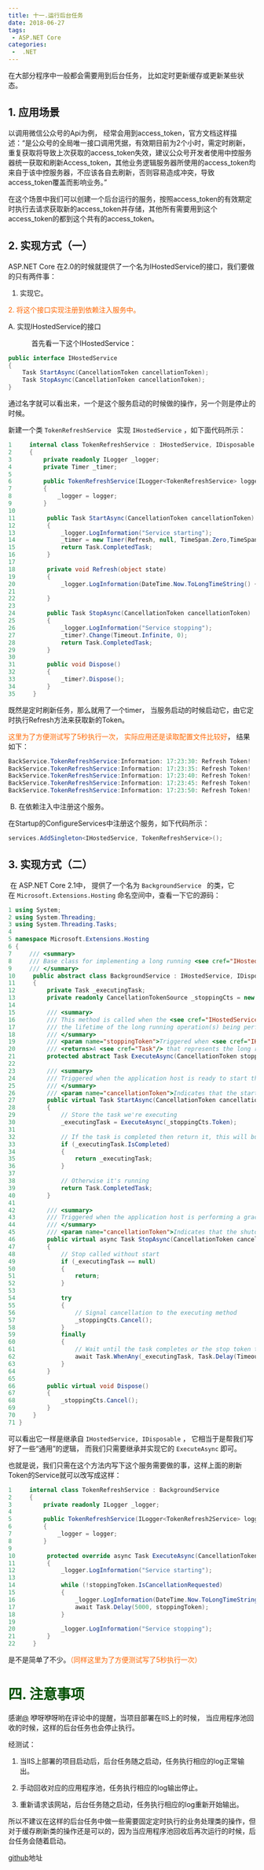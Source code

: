```yaml
---
title: 十一.运行后台任务
date: 2018-06-27
tags:
 - ASP.NET Core
categories:
 -  .NET
---
```


 在大部分程序中一般都会需要用到后台任务， 比如定时更新缓存或更新某些状态。

## 1. 应用场景

 以调用微信公众号的Api为例， 经常会用到access_token，官方文档这样描述：“是公众号的全局唯一接口调用凭据，有效期目前为2个小时，需定时刷新，重复获取将导致上次获取的access_token失效，建议公众号开发者使用中控服务器统一获取和刷新Access_token，其他业务逻辑服务器所使用的access_token均来自于该中控服务器，不应该各自去刷新，否则容易造成冲突，导致access_token覆盖而影响业务。”

 在这个场景中我们可以创建一个后台运行的服务，按照access_token的有效期定时执行去请求获取新的access_token并存储，其他所有需要用到这个access_token的都到这个共有的access_token。

## 2. 实现方式（一）

 ASP.NET Core 在2.0的时候就提供了一个名为IHostedService的接口，我们要做的只有两件事：

 1. 实现它。

 <span style="color: #ff6600;">2. 将这个接口实现注册到依赖注入服务中。</span>

 A. 实现IHostedService的接口

            首先看一下这个IHostedService：

```csharp
public interface IHostedService
{
    Task StartAsync(CancellationToken cancellationToken);
    Task StopAsync(CancellationToken cancellationToken);
}
```

通过名字就可以看出来，一个是这个服务启动的时候做的操作，另一个则是停止的时候。

新建一个类 `TokenRefreshService ` 实现 `IHostedService` ，如下面代码所示：

```csharp
1     internal class TokenRefreshService : IHostedService, IDisposable
2     {
3         private readonly ILogger _logger;
4         private Timer _timer;
5 
6         public TokenRefreshService(ILogger<TokenRefreshService> logger)
7         {
8             _logger = logger;
9         }
10 
11         public Task StartAsync(CancellationToken cancellationToken)
12         {
13             _logger.LogInformation("Service starting");
14             _timer = new Timer(Refresh, null, TimeSpan.Zero,TimeSpan.FromSeconds(5));
15             return Task.CompletedTask;
16         }
17 
18         private void Refresh(object state)
19         {
20             _logger.LogInformation(DateTime.Now.ToLongTimeString() + ": Refresh Token!"); //在此写需要执行的任务
21             
22         }
23 
24         public Task StopAsync(CancellationToken cancellationToken)
25         {
26             _logger.LogInformation("Service stopping");
27             _timer?.Change(Timeout.Infinite, 0);
28             return Task.CompletedTask;
29         }
30 
31         public void Dispose()
32         {
33             _timer?.Dispose();
34         }
35     }
```

既然是定时刷新任务，那么就用了一个timer， 当服务启动的时候启动它，由它定时执行Refresh方法来获取新的Token。

<span style="color: #ff6600;">这里为了方便测试写了5秒执行一次， 实际应用还是读取配置文件比较好</span>， 结果如下：

```csharp
BackService.TokenRefreshService:Information: 17:23:30: Refresh Token!
BackService.TokenRefreshService:Information: 17:23:35: Refresh Token!
BackService.TokenRefreshService:Information: 17:23:40: Refresh Token!
BackService.TokenRefreshService:Information: 17:23:45: Refresh Token!
BackService.TokenRefreshService:Information: 17:23:50: Refresh Token!
```

 B. 在依赖注入中注册这个服务。

在Startup的ConfigureServices中注册这个服务，如下代码所示：

```csharp
services.AddSingleton<IHostedService, TokenRefreshService>();
```

## 3. 实现方式（二）

 在 ASP.NET Core 2.1中， 提供了一个名为 `BackgroundService ` 的类，它在 `Microsoft.Extensions.Hosting` 命名空间中，查看一下它的源码：

```csharp
1 using System;
2 using System.Threading;
3 using System.Threading.Tasks;
4 
5 namespace Microsoft.Extensions.Hosting
6 {
7     /// <summary>
8     /// Base class for implementing a long running <see cref="IHostedService"/>.
9     /// </summary>
10     public abstract class BackgroundService : IHostedService, IDisposable
11     {
12         private Task _executingTask;
13         private readonly CancellationTokenSource _stoppingCts = new CancellationTokenSource();
14 
15         /// <summary>
16         /// This method is called when the <see cref="IHostedService"/> starts. The implementation should return a task that represents
17         /// the lifetime of the long running operation(s) being performed.
18         /// </summary>
19         /// <param name="stoppingToken">Triggered when <see cref="IHostedService.StopAsync(CancellationToken)"/> is called.</param>
20         /// <returns>A <see cref="Task"/> that represents the long running operations.</returns>
21         protected abstract Task ExecuteAsync(CancellationToken stoppingToken);
22 
23         /// <summary>
24         /// Triggered when the application host is ready to start the service.
25         /// </summary>
26         /// <param name="cancellationToken">Indicates that the start process has been aborted.</param>
27         public virtual Task StartAsync(CancellationToken cancellationToken)
28         {
29             // Store the task we're executing
30             _executingTask = ExecuteAsync(_stoppingCts.Token);
31 
32             // If the task is completed then return it, this will bubble cancellation and failure to the caller
33             if (_executingTask.IsCompleted)
34             {
35                 return _executingTask;
36             }
37 
38             // Otherwise it's running
39             return Task.CompletedTask;
40         }
41 
42         /// <summary>
43         /// Triggered when the application host is performing a graceful shutdown.
44         /// </summary>
45         /// <param name="cancellationToken">Indicates that the shutdown process should no longer be graceful.</param>
46         public virtual async Task StopAsync(CancellationToken cancellationToken)
47         {
48             // Stop called without start
49             if (_executingTask == null)
50             {
51                 return;
52             }
53 
54             try
55             {
56                 // Signal cancellation to the executing method
57                 _stoppingCts.Cancel();
58             }
59             finally
60             {
61                 // Wait until the task completes or the stop token triggers
62                 await Task.WhenAny(_executingTask, Task.Delay(Timeout.Infinite, cancellationToken));
63             }
64         }
65 
66         public virtual void Dispose()
67         {
68             _stoppingCts.Cancel();
69         }
70     }
71 }
```

可以看出它一样是继承自 `IHostedService, IDisposable` ， 它相当于是帮我们写好了一些“通用”的逻辑， 而我们只需要继承并实现它的 `ExecuteAsync` 即可。

也就是说，我们只需在这个方法内写下这个服务需要做的事，这样上面的刷新Token的Service就可以改写成这样：

```csharp
1     internal class TokenRefreshService : BackgroundService
2     {
3         private readonly ILogger _logger;
4 
5         public TokenRefreshService(ILogger<TokenRefresh2Service> logger)
6         {
7             _logger = logger;
8         }
9 
10         protected override async Task ExecuteAsync(CancellationToken stoppingToken)
11         {
12             _logger.LogInformation("Service starting");
13 
14             while (!stoppingToken.IsCancellationRequested)
15             {
16                 _logger.LogInformation(DateTime.Now.ToLongTimeString() + ": Refresh Token!");//在此写需要执行的任务
17                 await Task.Delay(5000, stoppingToken);
18             }
19 
20             _logger.LogInformation("Service stopping");
21         }
22     }
```

是不是简单了不少。<span style="color: #ff6600;">（同样这里为了方便测试写了5秒执行一次）</span>

# <span style="color: #000000;"><span style="color: #005000;">四. 注意事项</span></span>

感谢[@](https://www.cnblogs.com/FlyLolo/p/ASPNETCore2_11.html#4006845 "查看所回复的评论") 咿呀咿呀哟在评论中的提醒，当项目部署在IIS上的时候， 当应用程序池回收的时候，这样的后台任务也会停止执行。

经测试：

 1. 当IIS上部署的项目启动后，后台任务随之启动，任务执行相应的log正常输出。

 2. 手动回收对应的应用程序池，任务执行相应的log输出停止。

 3. 重新请求该网站，后台任务随之启动，任务执行相应的log重新开始输出。

所以不建议在这样的后台任务中做一些需要固定定时执行的业务处理类的操作，但对于缓存刷新类的操作还是可以的，因为当应用程序池回收后再次运行的时候，后台任务会随着启动。

[github](https://github.com/FlyLolo/BackgroundServiceAndNlog)地址